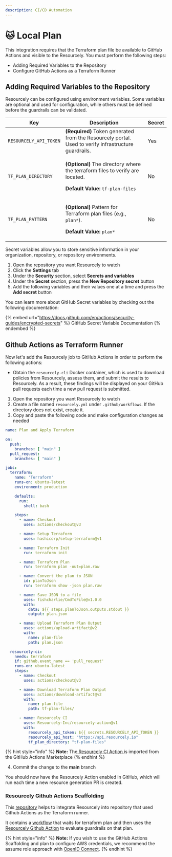 ```yaml
---
description: CI/CD Automation
---
```


# 🐱 Local Plan

This integration requires that the Terraform plan file be available to GitHub Actions and visible to the Resourcely. You must perform the following steps:

* Adding Required Variables to the Repository
* Configure GitHub Actions as a Terraform Runner

## Adding Required Variables to the Repository

Resourcely can be configured using environment variables. Some variables are optional and used for configuration, while others must be defined before the guardrails can be validated.

| Key                    | Description                                                                                                                                                                | Secret |
| ---------------------- | -------------------------------------------------------------------------------------------------------------------------------------------------------------------------- | ------ |
| `RESOURCELY_API_TOKEN` | **(Required)** Token generated from the Resourcely portal. Used to verify infrastructure guardrails.                                                                       | Yes    |
| `TF_PLAN_DIRECTORY`    | <p><strong>(Optional)</strong> The directory where the terraform files to verify are located. </p><p></p><p><strong>Default Value:</strong> <code>tf-plan-files</code></p> | No     |
| `TF_PLAN_PATTERN`      | <p><strong>(Optional)</strong> Pattern for Terraform plan files (e.g., <code>plan*</code>). </p><p></p><p><strong>Default Value:</strong> <code>plan*</code></p>           | No     |

Secret variables allow you to store sensitive information in your organization, repository, or repository environments.

1. Open the repository you want Resourcely to watch
2. Click the **Settings** tab
3. Under the **Security** section, select **Secrets and variables**
4. Under the **Secret** section, press the **New Repository secret** button
5. Add the following variables and their values one at a time and press the **Add secret** button

You can learn more about GitHub Secret variables by checking out the following documentation:

{% embed url="https://docs.github.com/en/actions/security-guides/encrypted-secrets" %}
GitHub Secret Variable Documentation
{% endembed %}

## Github Actions as Terraform Runner

Now let's add the Resourcely job to GitHub Actions in order to perform the following actions:

* Obtain the `resourcely-cli` Docker container, which is used to download policies from Resourcely, assess them, and submit the results to Resourcely. As a result, these findings will be displayed on your GitHub pull requests each time a new pull request is submitted.

1. Open the repository you want Resourcely to watch
2. Create a file named `resourcely.yml` under `.github/workflows`. If the directory does not exist, create it.
3. Copy and paste the following code and make configuration changes as needed

```yaml
name: Plan and Apply Terraform

on:
  push:
    branches: [ "main" ]
  pull_request:
    branches: [ "main" ]

jobs:
  terraform:
    name: 'Terraform'
    runs-on: ubuntu-latest
    environment: production

    defaults:
      run:
        shell: bash

    steps:
      - name: Checkout
        uses: actions/checkout@v3

      - name: Setup Terraform
        uses: hashicorp/setup-terraform@v1

      - name: Terraform Init
        run: terraform init

      - name: Terraform Plan
        run: terraform plan -out=plan.raw

      - name: Convert the plan to JSON
        id: planToJson
        run: terraform show -json plan.raw

      - name: Save JSON to a file
        uses: fishcharlie/CmdToFile@v1.0.0
        with:
          data: ${{ steps.planToJson.outputs.stdout }}
          output: plan.json

      - name: Upload Terraform Plan Output
        uses: actions/upload-artifact@v2
        with:
          name: plan-file
          path: plan.json

  resourcely-ci:
    needs: terraform
    if: github.event_name == 'pull_request'
    runs-on: ubuntu-latest
    steps:
      - name: Checkout
        uses: actions/checkout@v3

      - name: Download Terraform Plan Output
        uses: actions/download-artifact@v2
        with:
          name: plan-file
          path: tf-plan-files/

      - name: Resourcely CI
        uses: Resourcely-Inc/resourcely-action@v1
        with:
          resourcely_api_token: ${{ secrets.RESOURCELY_API_TOKEN }}
          resourcely_api_host: "https://api.resourcely.io"
          tf_plan_directory: "tf-plan-files"
```

{% hint style="info" %}
**Note:** The[ Resourcely CI Action ](https://github.com/marketplace/actions/resourcely-change-management)is imported from the GitHub Actions Marketplace
{% endhint %}

4. Commit the change to the **main** branch

You should now have the Resourcely Action enabled in GitHub, which will run each time a new resource generation PR is created.

### Resourcely Github Actions Scaffolding

This [repository](https://github.com/Resourcely-Inc/scaffolding-github-actions) helps to integrate Resourcely into repository that used Github Actions as the Terraform runner.

It contains a [workflow](https://github.com/Resourcely-Inc/scaffolding-github-terraform-cloud/blob/main/.github/workflows/terraform.yml) that waits for terraform plan and then uses the [Resourcely Github Action](https://github.com/Resourcely-Inc/resourcely-action) to evaluate guardrails on that plan.

{% hint style="info" %}
**Note:** If you wish to use the GitHub Actions Scaffolding and plan to configure AWS credentials, we recommend the assume role approach with [OpenID Connect](aws-with-openid-connect.md).
{% endhint %}
